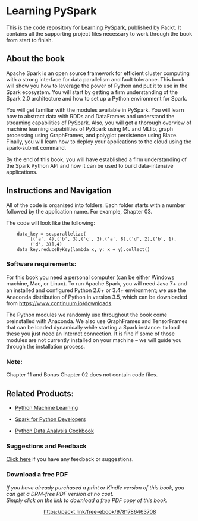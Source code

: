 # Learning PySpark
This is the code repository for [Learning PySpark](https://www.packtpub.com/big-data-and-business-intelligence/learning-pyspark?utm_source=github&utm_medium=repository&utm_content=9781786463708), published by Packt. It contains all the supporting project files necessary to work through the book from start to finish.

## About the book
Apache Spark is an open source framework for efficient cluster computing with a strong interface for data parallelism and fault tolerance. This book will show you how to leverage the power of Python and put it to use in the Spark ecosystem. You will start by getting a firm understanding of the Spark 2.0 architecture and how to set up a Python environment for Spark.

You will get familiar with the modules available in PySpark. You will learn how to abstract data with RDDs and DataFrames and understand the streaming capabilities of PySpark. Also, you will get a thorough overview of machine learning capabilities of PySpark using ML and MLlib, graph processing using GraphFrames, and polyglot persistence using Blaze. Finally, you will learn how to deploy your applications to the cloud using the spark-submit command.

By the end of this book, you will have established a firm understanding of the Spark Python API and how it can be used to build data-intensive applications.

## Instructions and Navigation
All of the code is organized into folders. Each folder starts with a number followed by the application name. For example, Chapter 03.

The code will look like the following:
          
        data_key = sc.parallelize( 
             [('a', 4),('b', 3),('c', 2),('a', 8),('d', 2),('b', 1), 
             ('d', 3)],4) 
        data_key.reduceByKey(lambda x, y: x + y).collect() 

### Software requirements:
For this book you need a personal computer (can be either Windows machine, Mac, or Linux). To run Apache Spark, you will need Java 7+ and an installed and conﬁgured Python 2.6+ or 3.4+ environment; we use the Anaconda distribution of Python in version 3.5, which can be downloaded from https://www.continuum.io/downloads. 

The Python modules we randomly use throughout the book come preinstalled with Anaconda. We also use GraphFrames and TensorFrames that can be loaded dynamically while starting a Spark instance: to load these you just need an Internet connection. It is fine if some of those modules are not currently installed on your machine – we will guide you through the installation process. 

### Note:
Chapter 11 and Bonus Chapter 02 does not contain code files.

## Related Products:
* [Python Machine Learning](https://www.packtpub.com/big-data-and-business-intelligence/python-machine-learning?utm_source=github&utm_medium=repository&utm_content=9781783555130)

* [Spark for Python Developers](https://www.packtpub.com/big-data-and-business-intelligence/spark-python-developers?utm_source=github&utm_medium=repository&utm_content=9781784399696)

* [Python Data Analysis Cookbook](https://www.packtpub.com/big-data-and-business-intelligence/python-data-analysis-cookbook?utm_source=github&utm_medium=repository&utm_content=9781785282287)

### Suggestions and Feedback
[Click here](https://docs.google.com/forms/d/e/1FAIpQLSe5qwunkGf6PUvzPirPDtuy1Du5Rlzew23UBp2S-P3wB-GcwQ/viewform) if you have any feedback or suggestions.


### Download a free PDF

 <i>If you have already purchased a print or Kindle version of this book, you can get a DRM-free PDF version at no cost.<br>Simply click on the link to download a free PDF copy of this book.</i>
<p align="center"> <a href="https://packt.link/free-ebook/9781786463708">https://packt.link/free-ebook/9781786463708 </a> </p>